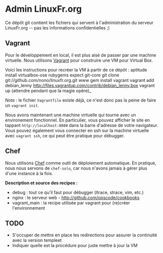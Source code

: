 Admin LinuxFr.org
=================

Ce dépôt git contient les fichiers qui servent à l'administration du serveur LinuxFr.org -- pas les informations confidentielles ;)


Vagrant
-------

Pour le développement en local, il est plus aisé de passer par une machine virtuelle.
Nous utilisons [Vagrant](http://vagrantup.com/) pour construire une VM pour Virtual Box.

Voici les instructions pour recréer la VM à partir de ce dépôt :
    aptitude install virtualbox-ose rubygems expect git-core
	git clone git://github.com/nono/linuxfr.org.git www
    gem install vagrant
    vagrant add debian_lenny http://files.vagrantup.com/contrib/debian_lenny.box
	vagrant up
	(attendre pendant que la magie opère)_

*Note* : le fichier `Vagrantfile` existe déjà, ce n'est donc pas la peine de faire un `vagrant init`.

Nous avons maintenant une machine virtuelle qui tourne avec un environement fonctionnel.
En particulier, vous pouvez afficher le site en tappant `http://localhost:8080` dans la barre d'adresse de votre navigateur.
Vous pouvez également vous connecter en ssh sur la machine virtuelle avec `vagrant ssh`, ce qui peut être pratique pour débugger.


Chef
----

Nous utilisons [Chef](http://www.opscode.com/chef) comme outil de déploiement automatique.
En pratique, nous nous servons de `chef-solo`, car nous n'avons jamais à gérer plus d'une instance à la fois.

**Description et source des recipes :**
* debug : tout ce qu'il faut pour débugger (ltrace, strace, vim, etc.)
* nginx : le serveur web - http://github.com/opscode/cookbooks
* vagrant\_main : la recipe utilisée par vagrant pour (re)créer l'environnement


TODO
----

* S'occuper de mettre en place les redirections pour assurer la continuité avec la version templeet
* Indiquer quelle est la procédure pour juste mettre à jour la VM

